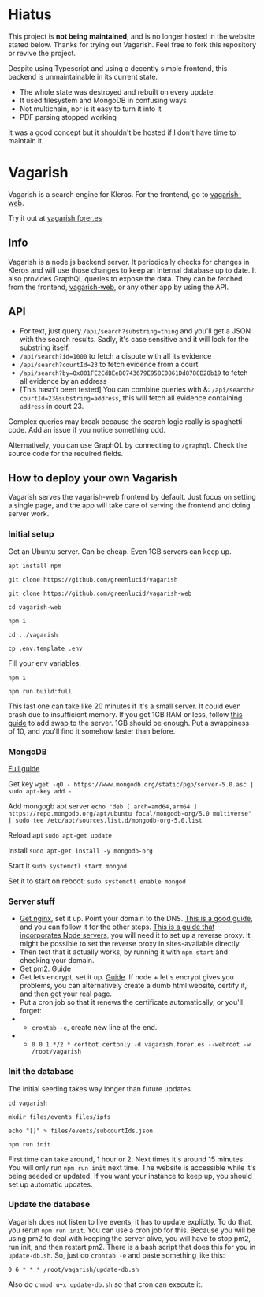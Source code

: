 # Hiatus

This project is **not being maintained**, and is no longer hosted in the website stated below. Thanks for trying out Vagarish. Feel free to fork this repository or revive the project.

Despite using Typescript and using a decently simple frontend, this backend is unmaintainable in its current state.

- The whole state was destroyed and rebuilt on every update.
- It used filesystem and MongoDB in confusing ways
- Not multichain, nor is it easy to turn it into it
- PDF parsing stopped working

It was a good concept but it shouldn't be hosted if I don't have time to maintain it.

# Vagarish

Vagarish is a search engine for Kleros. For the frontend, go to [vagarish-web](https://github.com/greenlucid/vagarish-web).

Try it out at [vagarish.forer.es](https://vagarish.forer.es)

## Info

Vagarish is a node.js backend server. It periodically checks for changes in Kleros and will use those changes to keep an internal database up to date.
It also provides GraphQL queries to expose the data. They can be fetched from the frontend, [vagarish-web](https://github.com/greenlucid/vagarish-web), or any other app by using the API.

## API

- For text, just query `/api/search?substring=thing` and you'll get a JSON with the search results. Sadly, it's case sensitive and it will look for the substring itself.
- `/api/search?id=1000` to fetch a dispute with all its evidence
- `/api/search?courtId=23` to fetch evidence from a court
- `/api/search?by=0x001FE2CdBEeB0743679E958C0861Dd8788B28b19` to fetch all evidence by an address
- [This hasn't been tested] You can combine queries with &: `/api/search?courtId=23&substring=address`, this will fetch all evidence containing `address` in court 23.

Complex queries may break because the search logic really is spaghetti code. Add an issue if you notice something odd.

Alternatively, you can use GraphQL by connecting to `/graphql`. Check the source code for the required fields.

## How to deploy your own Vagarish

Vagarish serves the vagarish-web frontend by default. Just focus on setting a single page, and the app will take care of serving the frontend and doing server work.

### Initial setup

Get an Ubuntu server. Can be cheap. Even 1GB servers can keep up.

`apt install npm`

`git clone https://github.com/greenlucid/vagarish`

`git clone https://github.com/greenlucid/vagarish-web`

`cd vagarish-web`

`npm i`

`cd ../vagarish`

`cp .env.template .env`

Fill your env variables. 

`npm i`

`npm run build:full`

This last one can take like 20 minutes if it's a small server. It could even crash due to insufficient memory. If you got 1GB RAM or less, follow [this guide](https://www.digitalocean.com/community/tutorials/how-to-add-swap-space-on-ubuntu-16-04) to add swap to the server. 1GB should be enough. Put a swappiness of 10, and you'll find it somehow faster than before.

### MongoDB

[Full guide](https://docs.mongodb.com/manual/tutorial/install-mongodb-on-ubuntu/)

Get key `wget -qO - https://www.mongodb.org/static/pgp/server-5.0.asc | sudo apt-key add -`

Add mongogb apt server `echo "deb [ arch=amd64,arm64 ] https://repo.mongodb.org/apt/ubuntu focal/mongodb-org/5.0 multiverse" | sudo tee /etc/apt/sources.list.d/mongodb-org-5.0.list`

Reload apt `sudo apt-get update` 

Install `sudo apt-get install -y mongodb-org`

Start it `sudo systemctl start mongod`

Set it to start on reboot: `sudo systemctl enable mongod`

### Server stuff

- [Get nginx](https://nginx.org/en/docs/beginners_guide.html), set it up. Point your domain to the DNS. [This is a good guide](https://landchad.net/nginx), and you can follow it for the other steps. [This is a guide that incorporates Node servers](https://snapshooter.com/blog/how-to-run-nodejs-server-with-nginx), you will need it to set up a reverse proxy. It might be possible to set the reverse proxy in sites-available directly.
- Then test that it actually works, by running it with `npm start` and checking your domain.
- Get pm2. [Guide](https://pm2.keymetrics.io/)
- Get lets encrypt, set it up. [Guide](https://landchad.net/certbot). If node + let's encrypt gives you problems, you can alternatively create a dumb html website, certify it, and then get your real page.
- Put a cron job so that it renews the certificate automatically, or you'll forget:
- * `crontab -e`, create new line at the end.
- * `0 0 1 */2 * certbot certonly -d vagarish.forer.es --webroot -w /root/vagarish`

### Init the database

The initial seeding takes way longer than future updates.

`cd vagarish`

`mkdir files/events files/ipfs`

`echo "[]" > files/events/subcourtIds.json`

`npm run init`

First time can take around, 1 hour or 2.
Next times it's around 15 minutes.
You will only run `npm run init` next time.
The website is accessible while it's being seeded or updated.
If you want your instance to keep up, you should set up automatic updates.

### Update the database

Vagarish does not listen to live events, it has to update explictly. To do that, you rerun `npm run init`. You can use a cron job for this.
Because you will be using pm2 to deal with keeping the server alive, you will have to stop pm2, run init, and then restart pm2.
There is a bash script that does this for you in `update-db.sh`. So, just do `crontab -e` and paste something like this:

`0 6 * * * /root/vagarish/update-db.sh`

Also do `chmod u+x update-db.sh` so that cron can execute it.